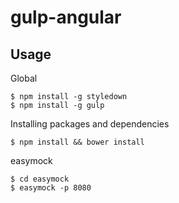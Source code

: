 gulp-angular
==========

## Usage

Global
```
$ npm install -g styledown
$ npm install -g gulp
```

Installing packages and dependencies
```
$ npm install && bower install
```

easymock
```
$ cd easymock
$ easymock -p 8080
```

